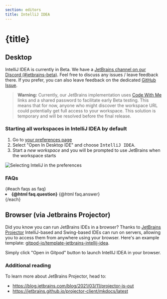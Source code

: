```yaml
---
section: editors
title: IntelliJ IDEA
---
```


<script context="module">
  export const prerender = true;
  import { faqs } from "$lib/contents/editors";
</script>

# {title}

## Desktop

IntelliJ IDEA is currently in Beta. We have a [JetBrains channel on our Discord (#jetbrains-beta)](https://www.gitpod.io/chat). Feel free to discuss any issues / leave feedback there. If you prefer, you can also leave feedback on the dedicated [GitHub Issue](https://github.com/gitpod-io/gitpod/issues/6576).

> **Warning:** Currently, our JetBrains implementation uses [Code With Me](https://www.jetbrains.com/code-with-me/) links and a shared password to facilitate early Beta testing. This means that for now, anyone who might discover the workspace URL could potentially get full access to your workspace. This solution is temporary and will be resolved before the final release.

### Starting all workspaces in IntelliJ IDEA by default

1. Go to [your preferences page](https://gitpod.io/preferences)
2. Select "Open In Desktop IDE" and choose <kbd>IntelliJ IDEA</kbd>.
3. Start a _new workspace_ and you will be prompted to use JetBrains when the workspace starts

<img class="screenshot" alt="Selecting InteliJ in the preferences" src="/images/editors/intelij.gif">

### FAQs

<div>
	{#each faqs as faq}
		<li>
      <strong>
        {@html faq.question}</strong>
      {@html faq.answer}
      </li>
	{/each}
</div>

## Browser (via Jetbrains Projector)

Did you know you can run JetBrains IDEs in a browser? Thanks to [JetBrains Projector](https://lp.jetbrains.com/projector/) IntelliJ-based and Swing-based IDEs can run on servers, allowing you to access them from anywhere using your browser. Here's an example template: [gitpod-io/template-jetbrains-intellij-idea](https://github.com/gitpod-io/template-jetbrains-intellij-idea).

Simply click "Open in Gitpod" button to launch IntellIJ IDEA in your browser.

### Additional reading

To learn more about JetBrains Projector, head to:

- https://blog.jetbrains.com/blog/2021/03/11/projector-is-out
- https://jetbrains.github.io/projector-client/mkdocs/latest
